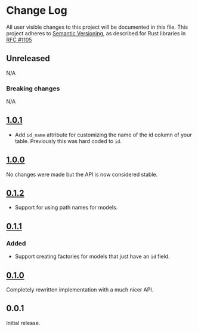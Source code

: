 # Change Log

All user visible changes to this project will be documented in this file.
This project adheres to [Semantic Versioning](http://semver.org/), as described
for Rust libraries in [RFC #1105](https://github.com/rust-lang/rfcs/blob/master/text/1105-api-evolution.md)

## Unreleased

N/A

### Breaking changes

N/A

## [1.0.1]

- Add `id_name` attribute for customizing the name of the id column of your table. Previously this was hard coded to `id`.

## [1.0.0]

No changes were made but the API is now considered stable.

## [0.1.2]

- Support for using path names for models.

## [0.1.1]

### Added

- Support creating factories for models that just have an `id` field.

## [0.1.0]

Completely rewritten implementation with a much nicer API.

## 0.0.1

Initial release.

[1.0.1]: https://github.com/davidpdrsn/diesel-factories/compare/1.0.0...1.0.1
[1.0.0]: https://github.com/davidpdrsn/diesel-factories/compare/0.1.2...1.0.0
[0.1.2]: https://github.com/davidpdrsn/diesel-factories/compare/0.1.1...0.1.2
[0.1.1]: https://github.com/davidpdrsn/diesel-factories/compare/0.1.0...0.1.1
[0.1.0]: https://github.com/davidpdrsn/diesel-factories/compare/0.0.1...0.1.0
